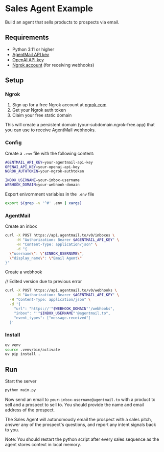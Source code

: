# Sales Agent Example

Build an agent that sells products to prospects via email.

## Requirements

- Python 3.11 or higher
- [AgentMail API key](httaps://agentmail.io)
- [OpenAI API key](https://platform.openai.com)
- [Ngrok account](https://ngrok.com) (for receiving webhooks)

## Setup

### Ngrok

1. Sign up for a free Ngrok account at [ngrok.com](https://ngrok.com)
2. Get your Ngrok auth token
3. Claim your free static domain

This will create a persistent domain (your-subdomain.ngrok-free.app) that you can use to receive AgentMail webhooks.

### Config

Create a `.env` file with the following content:

```sh
AGENTMAIL_API_KEY=your-agentmail-api-key
OPENAI_API_KEY=your-openai-api-key
NGROK_AUTHTOKEN=your-ngrok-authtoken

INBOX_USERNAME=your-inbox-username
WEBHOOK_DOMAIN=your-webhook-domain
```

Export enivornment variables in the `.env` file

```sh
export $(grep -v '^#' .env | xargs)
```

### AgentMail

Create an inbox

```sh
curl -X POST https://api.agentmail.to/v0/inboxes \
     -H "Authorization: Bearer $AGENTMAIL_API_KEY" \
     -H "Content-Type: application/json" \
     -d "{
  \"username\": \"$INBOX_USERNAME\",
  \"display_name\": \"Email Agent\"
}"
```

Create a webhook

// Edited version due to previous error

```sh
curl -X POST https://api.agentmail.to/v0/webhooks \
     -H "Authorization: Bearer $AGENTMAIL_API_KEY" \
  -H "Content-Type: application/json" \
  -d '{
    "url": "https://'"$WEBHOOK_DOMAIN"'/webhooks",
    "inbox": "'"$INBOX_USERNAME"'@agentmail.to",
    "event_types": ["message.received"] 
  }'
```

### Install

```sh
uv venv
source .venv/bin/activate
uv pip install .
```

## Run

Start the server

```sh
python main.py
```

Now send an email to `your-inbox-username@agentmail.to` with a product to sell and a prospect to sell to. You should provide the name and email address of the prospect.

The Sales Agent will autonomously email the prospect with a sales pitch, answer any of the prospect's questions, and report any intent signals back to you.

Note: You should restart the python script after every sales sequence as the agent stores context in local memory.
